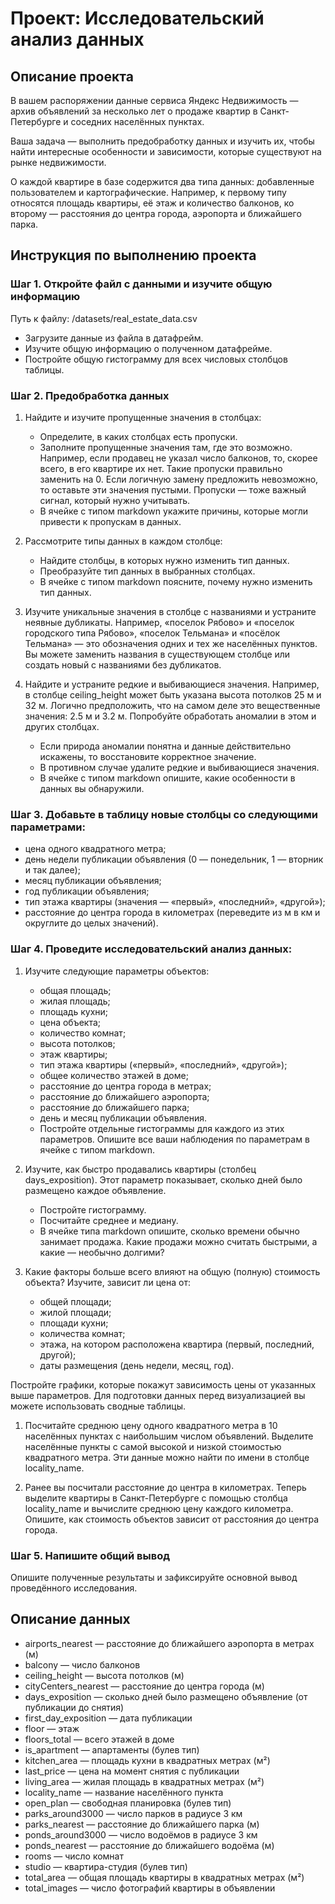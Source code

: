 # Проект: Исследовательский анализ данных

## Описание проекта
В вашем распоряжении данные сервиса Яндекс Недвижимость — архив объявлений за несколько лет о продаже квартир в Санкт-Петербурге и соседних населённых пунктах.

Ваша задача — выполнить предобработку данных и изучить их, чтобы найти интересные особенности и зависимости, которые существуют на рынке недвижимости.

О каждой квартире в базе содержится два типа данных: добавленные пользователем и картографические. Например, к первому типу относятся площадь квартиры, её этаж и количество балконов, ко второму — расстояния до центра города, аэропорта и ближайшего парка.

## Инструкция по выполнению проекта
### Шаг 1. Откройте файл с данными и изучите общую информацию
Путь к файлу: /datasets/real_estate_data.csv

- Загрузите данные из файла в датафрейм.
- Изучите общую информацию о полученном датафрейме.
- Постройте общую гистограмму для всех числовых столбцов таблицы.

### Шаг 2. Предобработка данных

1. Найдите и изучите пропущенные значения в столбцах: 
    - Определите, в каких столбцах есть пропуски.
    - Заполните пропущенные значения там, где это возможно. Например, если продавец не указал число балконов, то, скорее всего, в его квартире их нет. Такие пропуски правильно заменить на 0. Если логичную замену предложить невозможно, то оставьте эти значения пустыми. Пропуски — тоже важный сигнал, который нужно учитывать.
    - В ячейке с типом markdown укажите причины, которые могли привести к пропускам в данных.
2. Рассмотрите типы данных в каждом столбце:
     
    - Найдите столбцы, в которых нужно изменить тип данных.
    - Преобразуйте тип данных в выбранных столбцах.
    - В ячейке с типом markdown поясните, почему нужно изменить тип данных.
3. Изучите уникальные значения в столбце с названиями и устраните неявные дубликаты. Например, «поселок Рябово» и «поселок городского типа Рябово», «поселок Тельмана» и «посёлок Тельмана» — это обозначения одних и тех же населённых пунктов. Вы можете заменить названия в существующем столбце или создать новый с названиями без дубликатов.
4. Найдите и устраните редкие и выбивающиеся значения. Например, в столбце ceiling_height может быть указана высота потолков 25 м и 32 м. Логично предположить, что на самом деле это вещественные значения: 2.5 м и 3.2 м. Попробуйте обработать аномалии в этом и других столбцах.
     
    - Если природа аномалии понятна и данные действительно искажены, то восстановите корректное значение.
    - В противном случае удалите редкие и выбивающиеся значения.
    - В ячейке с типом markdown опишите, какие особенности в данных вы обнаружили.

### Шаг 3. Добавьте в таблицу новые столбцы со следующими параметрами:

- цена одного квадратного метра;
- день недели публикации объявления (0 — понедельник, 1 — вторник и так далее);
- месяц публикации объявления;
- год публикации объявления;
- тип этажа квартиры (значения — «первый», «последний», «другой»);
- расстояние до центра города в километрах (переведите из м в км и округлите до целых значений).

### Шаг 4. Проведите исследовательский анализ данных:

1. Изучите следующие параметры объектов:
   
    - общая площадь;
    - жилая площадь;
    - площадь кухни;
    - цена объекта;
    - количество комнат;
    - высота потолков;
    - этаж квартиры;
    - тип этажа квартиры («первый», «последний», «другой»);
    - общее количество этажей в доме;
    - расстояние до центра города в метрах;
    - расстояние до ближайшего аэропорта;
    - расстояние до ближайшего парка;
    - день и месяц публикации объявления.
    - Постройте отдельные гистограммы для каждого из этих параметров. Опишите все ваши наблюдения по параметрам в ячейке с типом markdown.
2. Изучите, как быстро продавались квартиры (столбец days_exposition). Этот параметр показывает, сколько дней было размещено каждое объявление. 
     
    - Постройте гистограмму.
    - Посчитайте среднее и медиану.
    - В ячейке типа markdown опишите, сколько времени обычно занимает продажа. Какие продажи можно считать быстрыми, а какие — необычно долгими?
3. Какие факторы больше всего влияют на общую (полную) стоимость объекта?
    Изучите, зависит ли цена от:
   - общей площади;
   - жилой площади;
   - площади кухни;
   - количества комнат;
   - этажа, на котором расположена квартира (первый, последний, другой);
   - даты размещения (день недели, месяц, год).

Постройте графики, которые покажут зависимость цены от указанных выше параметров. Для подготовки данных перед визуализацией вы можете использовать сводные таблицы.

1. Посчитайте среднюю цену одного квадратного метра в 10 населённых пунктах с наибольшим числом объявлений. Выделите населённые пункты с самой высокой и низкой стоимостью квадратного метра. Эти данные можно найти по имени в столбце locality_name.

2. Ранее вы посчитали расстояние до центра в километрах. Теперь выделите квартиры в Санкт-Петербурге с помощью столбца locality_name и вычислите среднюю цену каждого километра. Опишите, как стоимость объектов зависит от расстояния до центра города.

### Шаг 5. Напишите общий вывод
Опишите полученные результаты и зафиксируйте основной вывод проведённого исследования.

## Описание данных

- airports_nearest — расстояние до ближайшего аэропорта в метрах (м)
- balcony — число балконов
- ceiling_height — высота потолков (м)
- cityCenters_nearest — расстояние до центра города (м)
- days_exposition — сколько дней было размещено объявление (от публикации до снятия)
- first_day_exposition — дата публикации
- floor — этаж
- floors_total — всего этажей в доме
- is_apartment — апартаменты (булев тип)
- kitchen_area — площадь кухни в квадратных метрах (м²)
- last_price — цена на момент снятия с публикации
- living_area — жилая площадь в квадратных метрах (м²)
- locality_name — название населённого пункта
- open_plan — свободная планировка (булев тип)
- parks_around3000 — число парков в радиусе 3 км
- parks_nearest — расстояние до ближайшего парка (м)
- ponds_around3000 — число водоёмов в радиусе 3 км
- ponds_nearest — расстояние до ближайшего водоёма (м)
- rooms — число комнат
- studio — квартира-студия (булев тип)
- total_area — общая площадь квартиры в квадратных метрах (м²)
- total_images — число фотографий квартиры в объявлении